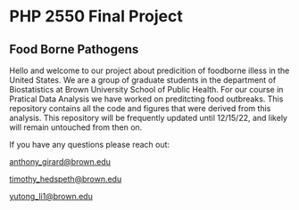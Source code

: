 # PHP 2550 Final Project
## Food Borne Pathogens 

Hello and welcome to our project about predicition of foodborne illess in the United States. We are a group of graduate students in the department of Biostatistics at Brown University School of Public Health. For our course in Pratical Data Analysis we have worked on  preditcting food outbreaks. This repository contains all the code and figures that were derived from this analysis. This repository will be frequently updated until 12/15/22, and likely will remain untouched from then on. 

If you have any questions please reach out:

anthony_girard@brown.edu 

timothy_hedspeth@brown.edu

yutong_li1@brown.edu 
